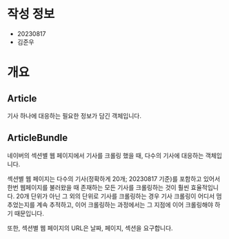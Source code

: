 # 작성 정보
- 20230817 
- 김준우

# 개요
## Article
기사 하나에 대응하는 필요한 정보가 담긴 객체입니다.

## ArticleBundle
네이버의 섹션별 웹 페이지에서 기사를 크롤링 했을 때, 다수의 기사에 대응하는 객체입니다.

섹션별 웹 페이지는 다수의 기사(정확하게 20개; 20230817 기준)를 포함하고 있어서 한번 웹페이지를 불러왔을 때 존재하는 모든 기사를 크롤링하는 것이 훨씬 효율적입니다. 20개 단위가 아닌 그 외의 단위로 기사를 크롤링하는 경우 기사 크롤링이 어디서 멈추었는지를 계속 추적하고, 이어 크롤링하는 과정에서는 그 지점에 이어 크롤링해야 하기 때문입니다.

또한, 섹션별 웹 페이지의 URL은 날짜, 페이지, 섹션을 요구합니다. 